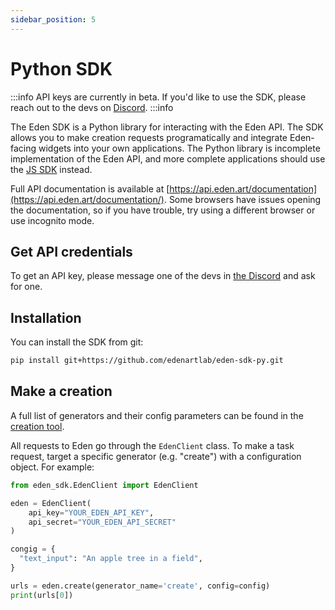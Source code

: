 ```yaml
---
sidebar_position: 5
---
```


# Python SDK

:::info
API keys are currently in beta. If you'd like to use the SDK, please reach out to the devs on [Discord](https://discord.com/invite/4dSYwDT).
:::info

The Eden SDK is a Python library for interacting with the Eden API. The SDK allows you to make creation requests programatically and integrate Eden-facing widgets into your own applications. The Python library is incomplete implementation of the Eden API, and more complete applications should use the [JS SDK](/docs/guides/sdk) instead.

Full API documentation is available at [https://api.eden.art/documentation](https://api.eden.art/documentation/). Some browsers have issues opening the documentation, so if you have trouble, try using a different browser or use incognito mode.

## Get API credentials

To get an API key, please message one of the devs in [the Discord](https://discord.com/invite/4dSYwDT) and ask for one.

## Installation

You can install the SDK from git:

```bash
pip install git+https://github.com/edenartlab/eden-sdk-py.git
```

## Make a creation

A full list of generators and their config parameters can be found in the [creation tool](https://app.eden.art/create).

All requests to Eden go through the `EdenClient` class. To make a task request, target a specific generator (e.g. "create") with a configuration object. For example:

```python
from eden_sdk.EdenClient import EdenClient

eden = EdenClient(
    api_key="YOUR_EDEN_API_KEY",
    api_secret="YOUR_EDEN_API_SECRET"
)

congig = {
  "text_input": "An apple tree in a field",
}

urls = eden.create(generator_name='create', config=config)
print(urls[0])

